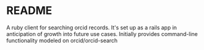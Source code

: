 # README

A ruby client for searching orcid records. It's set up as a rails app in
anticipation of growth into future use cases. Initially provides command-line
functionality modeled on orcid/orcid-search 
